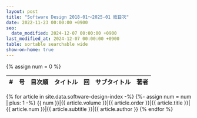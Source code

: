 ```yaml
---
layout: post
title: "Software Design 2018-01～2025-01 総目次"
date: 2022-11-23 00:00:00 +0900
seo:
  date_modified: 2024-12-07 00:00:00 +0900
last_modified_at: 2024-12-07 00:00:00 +0900
table: sortable searchable wide
show-on-home: true
---
```


{% assign num = 0 %}

\#|号|目次順|タイトル|回|サブタイトル|著者
-:|-|-:|-|-|-|-
{% for article in site.data.software-design-index -%}
{%- assign num = num | plus: 1 -%}
{{ num }}|<span>{{ article.volume }}</span>|{{ article.order }}|{{ article.title }}|{{ article.num }}|{{ article.subtitle }}|{{ article.author }}
{% endfor %}
